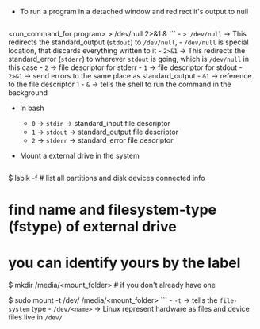 - To run a program in a detached window and redirect it's output to null
	```bash
<run_command_for program> > /dev/null 2>&1 &
	```
	-  `> /dev/null` -> This redirects the standard_output (`stdout`) to `/dev/null`, 
	- `/dev/null` is special location, that discards everything written to it
	- `2>&1` -> This redirects the standard_error (`stderr`) to wherever `stdout` is going, which is `/dev/null` in this case
	- `2` -> file descriptor for stderr
	- `1` -> file descriptor for stdout
	- `2>&1` -> send errors to the same place as standard_output
	- `&1` -> reference to the file descriptor 1
	- `&` -> tells the shell to run the command in the background

- In bash 
	- `0` -> `stdin` -> standard_input file descriptor
	- `1` -> `stdout` -> standard_output file descriptor
	- `2` -> `stderr` -> standard_error file descriptor

- Mount a external drive in the system
	```bash
$ lsblk -f # list all partitions and disk devices connected info
# find name and filesystem-type (fstype) of external drive
# you can identify yours by the label

$ mkdir /media/<mount_folder> # if you don't already have one

$ sudo mount -t <fstype> /dev/<name> /media/<mount_folder>
	```
	- `-t` -> tells the `file-system` type
	- `/dev/<name>` -> Linux represent hardware as files and device files live in `/dev/`

